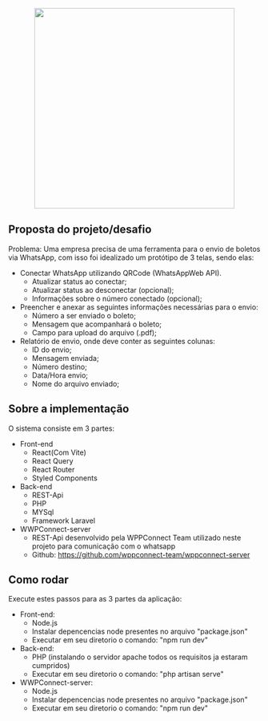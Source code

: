 <p align="center"><a href="https://www.aquicob.com.br/" target="_blank"><img src="https://www.aquicob.com.br/assets/img/logo/logo1.png" width="400"></a></p>

## Proposta do projeto/desafio

Problema:  Uma empresa precisa de uma ferramenta para o envio de boletos via WhatsApp, com isso foi idealizado um protótipo de 3 telas, sendo elas: 
 
- Conectar WhatsApp utilizando QRCode (WhatsAppWeb API).
  - Atualizar status ao conectar;
  - Atualizar status ao desconectar (opcional);
  - Informações sobre o número conectado (opcional);
- Preencher e anexar as seguintes informações necessárias para o envio:
  - Número a ser enviado o boleto;
  - Mensagem que acompanhará o boleto;
  - Campo para upload do arquivo (.pdf);
- Relatório de envio, onde deve conter as seguintes colunas:
  - ID do envio;
  - Mensagem enviada;
  - Número destino;
  - Data/Hora envio;
  - Nome do arquivo enviado;

## Sobre a implementação

O sistema consiste em 3 partes: 

- Front-end
  - React(Com Vite)
  - React Query
  - React Router
  - Styled Components
- Back-end
  - REST-Api
  - PHP
  - MYSql
  - Framework Laravel
- WWPConnect-server
  - REST-Api desenvolvido pela WPPConnect Team utilizado neste projeto para comunicação com o whatsapp
  - Github: https://github.com/wppconnect-team/wppconnect-server

## Como rodar

Execute estes passos para as 3 partes da aplicação:

- Front-end: 
  - Node.js
  - Instalar depencencias node presentes no arquivo "package.json"
  - Executar em seu diretorio o comando: "npm run dev"
- Back-end:
  - PHP (instalando o servidor apache todos os requisitos ja estaram cumpridos)
  - Executar em seu diretorio o comando: "php artisan serve"
- WWPConnect-server:
  - Node.js
  - Instalar depencencias node presentes no arquivo "package.json"
  - Executar em seu diretorio o comando: "npm run dev"
